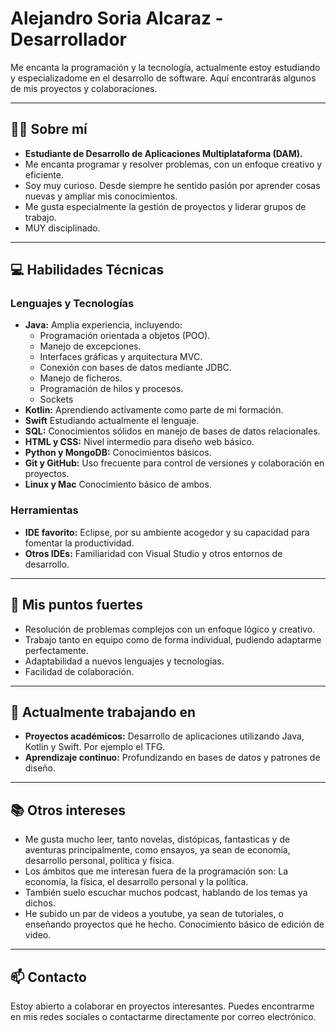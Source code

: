 # Alejandro Soria Alcaraz - Desarrollador

Me encanta la programación y la tecnología, actualmente estoy estudiando y especializadome en el desarrollo de software. Aquí encontrarás algunos de mis proyectos y colaboraciones.

---

## 🧑‍💻 Sobre mí
- **Estudiante de Desarrollo de Aplicaciones Multiplataforma (DAM).**
- Me encanta programar y resolver problemas, con un enfoque creativo y eficiente.
- Soy muy curioso. Desde siempre he sentido pasión por aprender cosas nuevas y ampliar mis conocimientos.
- Me gusta especialmente la gestión de proyectos y liderar grupos de trabajo.
- MUY disciplinado.

---

## 💻 Habilidades Técnicas
### Lenguajes y Tecnologías
- **Java:** Amplia experiencia, incluyendo:
  - Programación orientada a objetos (POO).
  - Manejo de excepciones.
  - Interfaces gráficas y arquitectura MVC.
  - Conexión con bases de datos mediante JDBC.
  - Manejo de ficheros.
  - Programación de hilos y procesos.
  - Sockets
- **Kotlin:** Aprendiendo activamente como parte de mi formación.
- **Swift** Estudiando actualmente el lenguaje.
- **SQL:** Conocimientos sólidos en manejo de bases de datos relacionales.
- **HTML y CSS:** Nivel intermedio para diseño web básico.
- **Python y MongoDB:** Conocimientos básicos.
- **Git y GitHub:** Uso frecuente para control de versiones y colaboración en proyectos.
- **Linux y Mac** Conocimiento básico de ambos.

### Herramientas
- **IDE favorito:** Eclipse, por su ambiente acogedor y su capacidad para fomentar la productividad.
- **Otros IDEs:** Familiaridad con Visual Studio y otros entornos de desarrollo.

---

## 🌟 Mis puntos fuertes
- Resolución de problemas complejos con un enfoque lógico y creativo.
- Trabajo tanto en equipo como de forma individual, pudiendo adaptarme perfectamente.
- Adaptabilidad a nuevos lenguajes y tecnologías.
- Facilidad de colaboración.

---

## 🔭 Actualmente trabajando en
- **Proyectos académicos:** Desarrollo de aplicaciones utilizando Java, Kotlin y Swift. Por ejemplo el TFG.
- **Aprendizaje continuo:** Profundizando en bases de datos y patrones de diseño.

---

## 📚 Otros intereses
- Me gusta mucho leer, tanto novelas, distópicas, fantasticas y de aventuras principalmente, como ensayos, ya sean de economía, desarrollo personal, política y física.
- Los ámbitos que me interesan fuera de la programación son: La economía, la física, el desarrollo personal y la política.
- También suelo escuchar muchos podcast, hablando de los temas ya dichos.
- He subido un par de videos a youtube, ya sean de tutoriales, o enseñando proyectos que he hecho. Conocimiento básico de edición de video.

---

## 📫 Contacto
Estoy abierto a colaborar en proyectos interesantes.
Puedes encontrarme en mis redes sociales o contactarme directamente por correo electrónico.
